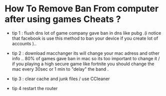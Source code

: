 # How To Remove Ban From computer after using games Cheats ?

* tip 1 : flush dns lot of game company gave ban in dns like pubg .(i notice that facebook is use this method to ban your device if you create lot of accounts ).. 

* tip 2 : download macchanger its will change your mac adress and other info ..  80% of games gave ban in mac so its too important to change it / if you playing a  high secure game like fortnite you should change the mac every 30sec or 1 min to "delay" the band .

* tip 3 : clear cache and junk files / use CCleaner

*  tip 4 restart the router

